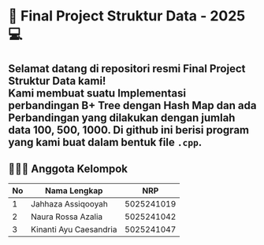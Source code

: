 # 🧠 Final Project Struktur Data - 2025 💻
Selamat datang di repositori resmi Final Project Struktur Data kami!  
Kami membuat suatu Implementasi perbandingan B+ Tree dengan Hash Map dan ada Perbandingan yang dilakukan dengan jumlah data 100, 500, 1000. 
Di github ini berisi program yang kami buat dalam bentuk file `.cpp`.
---

## 🧑‍🤝‍🧑 Anggota Kelompok

| No |       Nama Lengkap         |      NRP      |
|----|----------------------------|---------------|
| 1  | Jahhaza Assiqooyah         |   5025241019  |
| 2  | Naura Rossa Azalia         |   5025241042  |
| 3  | Kinanti Ayu Caesandria     |   5025241047  |
